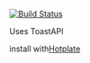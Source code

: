 
[![Build Status](https://travis-ci.org/TrinityTrihawks/2016.svg?branch=master)](https://travis-ci.org/TrinityTrihawks/2016)

﻿Uses ToastAPI

install with[Hotplate](https://github.com/Open-RIO/HotPlate)
